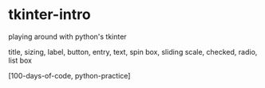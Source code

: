 # tkinter-intro
playing around with python's tkinter

title, sizing, label, button, entry, text, spin box, sliding scale, checked, radio, list box

[100-days-of-code, python-practice]
